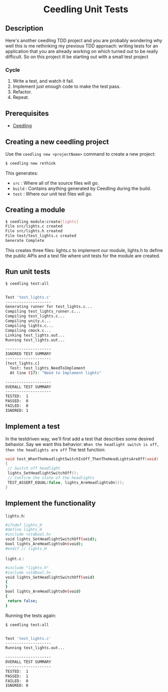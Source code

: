 <center>
    <h1><b> Ceedling Unit Tests </b></h1>
</center>

## <b>Description</b>
Here's another ceedling TDD project and you are probably wondering why well this is me rethinking my previous TDD approach: writing tests for an application that you are already working on which turned out to be really difficult. So on this project ill be starting out with a small test project
### Cycle
1. Write a test, and watch it fail.
2. Implement just enough code to make the test pass.
3. Refactor.
4. Repeat.
## <b>Prerequisites</b>
- [Ceedling](http://www.throwtheswitch.org/ceedling)

## <b>Creating a new ceedling project</b>
Use the `ceedling new <projectName>` command to create a new project:
```bash
$ ceedling new rethink
```
This generates:
- `src` : Where all of the source files will go.
- `build` :  Contains anything generated by Ceedling during the build.
- `test` : Where our unit test files will go.

## <b>Creating a module</b>
```bash
$ ceedling module:create[lights]
File src/lights.c created
File src/lights.h created
File test/test_lights.c created
Generate Complete
```
This creates three files: lights.c to implement our module, lights.h to define the public APIs and a test file where unit tests for the module are created.

## <b>Run unit tests</b>

```bash
$ ceedling test:all


Test 'test_lights.c'
--------------------
Generating runner for test_lights.c...
Compiling test_lights_runner.c...
Compiling test_lights.c...
Compiling unity.c...
Compiling lights.c...
Compiling cmock.c...
Linking test_lights.out...
Running test_lights.out...

--------------------
IGNORED TEST SUMMARY
--------------------
[test_lights.c]
  Test: test_lights_NeedToImplement
  At line (17): "Need to Implement lights"

--------------------
OVERALL TEST SUMMARY
--------------------
TESTED:  1
PASSED:  0
FAILED:  0
IGNORED: 1
```

## Implement a test
In the testdriven way, we'll first add a test that describes some desired behavior. Say we want this
behavior:
`When the headlight switch is off, then the headlights are off`
The test function:
```c
void test_WhenTheHeadlightSwitchIsOff_ThenTheHeadLightsAreOff(void)
{
 // Switch off headlight
 lights_SetHeadlightSwitchOff();
 // Confirm the state of the headlights
 TEST_ASSERT_EQUAL(false, lights_AreHeadlightsOn());
}
```
## Implement the functionality
`lights.h`:
```bash
#ifndef lights_H
#define lights_H
#include <stdbool.h>
void lights_SetHeadlightSwitchOff(void);
bool lights_AreHeadlightsOn(void);
#endif // lights_H
```
`light.c` :
```bash
#include "lights.h"
#include <stdbool.h>
void lights_SetHeadlightSwitchOff(void)
{
}
bool lights_AreHeadlightsOn(void)
{
 return false;
}
```
Running the tests again:
```bash
$ ceedling test:all


Test 'test_lights.c'
--------------------
Running test_lights.out...

--------------------
OVERALL TEST SUMMARY
--------------------
TESTED:  1
PASSED:  1
FAILED:  0
IGNORED: 0
```